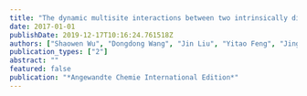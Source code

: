 ```yaml
---
title: "The dynamic multisite interactions between two intrinsically disordered proteins"
date: 2017-01-01
publishDate: 2019-12-17T10:16:24.761518Z
authors: ["Shaowen Wu", "Dongdong Wang", "Jin Liu", "Yitao Feng", "Jingwei Weng", "Yu Li", "Xin Gao", "Jianwei Liu", "Wenning Wang"]
publication_types: ["2"]
abstract: ""
featured: false
publication: "*Angewandte Chemie International Edition*"
---
```



